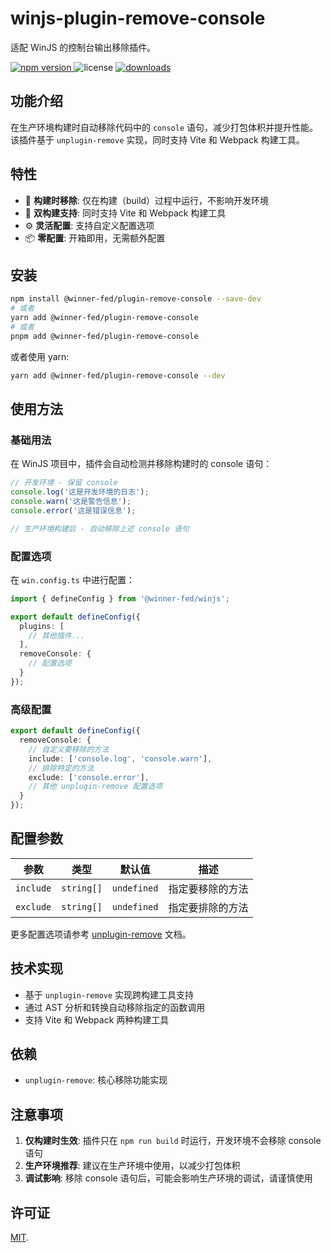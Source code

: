 # winjs-plugin-remove-console

适配 WinJS 的控制台输出移除插件。

<p>
  <a href="https://npmjs.com/package/@winner-fed/plugin-remove-console">
   <img src="https://img.shields.io/npm/v/@winner-fed/plugin-remove-console?style=flat-square&colorA=564341&colorB=EDED91" alt="npm version" />
  </a>
  <img src="https://img.shields.io/badge/License-MIT-blue.svg?style=flat-square&colorA=564341&colorB=EDED91" alt="license" />
  <a href="https://npmcharts.com/compare/@winner-fed/plugin-remove-console?minimal=true"><img src="https://img.shields.io/npm/dm/@winner-fed/plugin-remove-console.svg?style=flat-square&colorA=564341&colorB=EDED91" alt="downloads" /></a>
</p>

## 功能介绍

在生产环境构建时自动移除代码中的 `console` 语句，减少打包体积并提升性能。该插件基于 `unplugin-remove` 实现，同时支持 Vite 和 Webpack 构建工具。

## 特性

- 🚀 **构建时移除**: 仅在构建（build）过程中运行，不影响开发环境
- 🔧 **双构建支持**: 同时支持 Vite 和 Webpack 构建工具
- ⚙️ **灵活配置**: 支持自定义配置选项
- 📦 **零配置**: 开箱即用，无需额外配置

## 安装

```bash
npm install @winner-fed/plugin-remove-console --save-dev
# 或者
yarn add @winner-fed/plugin-remove-console
# 或者
pnpm add @winner-fed/plugin-remove-console
```

或者使用 yarn:

```bash
yarn add @winner-fed/plugin-remove-console --dev
```

## 使用方法

### 基础用法

在 WinJS 项目中，插件会自动检测并移除构建时的 console 语句：

```javascript
// 开发环境 - 保留 console
console.log('这是开发环境的日志');
console.warn('这是警告信息');
console.error('这是错误信息');

// 生产环境构建后 - 自动移除上述 console 语句
```

### 配置选项

在 `win.config.ts` 中进行配置：

```typescript
import { defineConfig } from '@winner-fed/winjs';

export default defineConfig({
  plugins: [
    // 其他插件...
  ],
  removeConsole: {
    // 配置选项
  }
});
```

### 高级配置

```typescript
export default defineConfig({
  removeConsole: {
    // 自定义要移除的方法
    include: ['console.log', 'console.warn'],
    // 排除特定的方法
    exclude: ['console.error'],
    // 其他 unplugin-remove 配置选项
  }
});
```

## 配置参数

| 参数        | 类型         | 默认值        | 描述             |
| ----------- | ------------ | ------------- | ---------------- |
| `include` | `string[]` | `undefined` | 指定要移除的方法 |
| `exclude` | `string[]` | `undefined` | 指定要排除的方法 |

更多配置选项请参考 [unplugin-remove](https://github.com/Talljack/unplugin-remove) 文档。


## 技术实现

- 基于 `unplugin-remove` 实现跨构建工具支持
- 通过 AST 分析和转换自动移除指定的函数调用
- 支持 Vite 和 Webpack 两种构建工具

## 依赖

- `unplugin-remove`: 核心移除功能实现

## 注意事项

1. **仅构建时生效**: 插件只在 `npm run build` 时运行，开发环境不会移除 console 语句
2. **生产环境推荐**: 建议在生产环境中使用，以减少打包体积
3. **调试影响**: 移除 console 语句后，可能会影响生产环境的调试，请谨慎使用

 
## 许可证

[MIT](./LICENSE).
